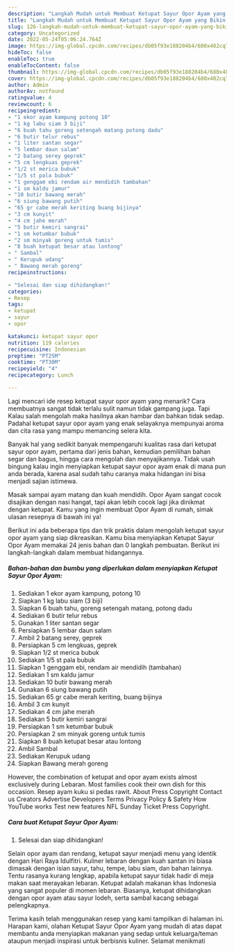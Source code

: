 ```yaml
---
description: "Langkah Mudah untuk Membuat Ketupat Sayur Opor Ayam yang Bikin Ngiler, Buat Buka Puasa}"
title: "Langkah Mudah untuk Membuat Ketupat Sayur Opor Ayam yang Bikin Ngiler, Buat Buka Puasa}"
slug: 126-langkah-mudah-untuk-membuat-ketupat-sayur-opor-ayam-yang-bikin-ngiler-buat-buka-puasa
category: Uncategorized
date: 2022-05-24T05:06:24.764Z
image: https://img-global.cpcdn.com/recipes/db05f93e188204b4/680x482cq70/ketupat-sayur-opor-ayam-foto-resep-utama.jpg
hideToc: false
enableToc: true
enableTocContent: false
thumbnail: https://img-global.cpcdn.com/recipes/db05f93e188204b4/680x482cq70/ketupat-sayur-opor-ayam-foto-resep-utama.jpg
cover: https://img-global.cpcdn.com/recipes/db05f93e188204b4/680x482cq70/ketupat-sayur-opor-ayam-foto-resep-utama.jpg
author: Admin
authorAv: notfound
ratingvalue: 4
reviewcount: 6
recipeingredient:
- "1 ekor ayam kampung potong 10"
- "1 kg labu siam 3 biji"
- "6 buah tahu goreng setengah matang potong dadu"
- "6 butir telur rebus"
- "1 liter santan segar"
- "5 lembar daun salam"
- "2 batang serey geprek"
- "5 cm lengkuas geprek"
- "1/2 st merica bubuk"
- "1/5 st pala bubuk"
- "1 genggam ebi rendam air mendidih tambahan"
- "1 sm kaldu jamur"
- "10 butir bawang merah"
- "6 siung bawang putih"
- "65 gr cabe merah keriting buang bijinya"
- "3 cm kunyit"
- "4 cm jahe merah"
- "5 butir kemiri sangrai"
- "1 sm ketumbar bubuk"
- "2 sm minyak goreng untuk tumis"
- "8 buah ketupat besar atau lontong"
- " Sambal"
- " Kerupuk udang"
- " Bawang merah goreng"
recipeinstructions:

- "Selesai dan siap dihidangkan!"
categories:
- Resep
tags:
- ketupat
- sayur
- opor

katakunci: ketupat sayur opor 
nutrition: 119 calories
recipecuisine: Indonesian
preptime: "PT25M"
cooktime: "PT30M"
recipeyield: "4"
recipecategory: Lunch

---
```



Lagi mencari ide resep ketupat sayur opor ayam yang menarik? Cara membuatnya sangat tidak terlalu sulit namun tidak gampang juga. Tapi Kalau salah mengolah maka hasilnya akan hambar dan bahkan tidak sedap. Padahal ketupat sayur opor ayam yang enak selayaknya mempunyai aroma dan cita rasa yang mampu memancing selera kita.


Banyak hal yang sedikit banyak mempengaruhi kualitas rasa dari ketupat sayur opor ayam, pertama dari jenis bahan, kemudian pemilihan bahan segar dan bagus, hingga cara mengolah dan menyajikannya. Tidak usah bingung kalau ingin menyiapkan ketupat sayur opor ayam enak di mana pun anda berada, karena asal sudah tahu caranya maka hidangan ini bisa menjadi sajian istimewa.

Masak sampai ayam matang dan kuah mendidih. Opor Ayam sangat cocok disajikan dengan nasi hangat, tapi akan lebih cocok lagi jika dinikmat dengan ketupat. Kamu yang ingin membuat Opor Ayam di rumah, simak ulasan resepnya di bawah ini ya!


Berikut ini ada beberapa tips dan trik praktis dalam mengolah ketupat sayur opor ayam yang siap dikreasikan. Kamu bisa menyiapkan Ketupat Sayur Opor Ayam memakai 24 jenis bahan dan 0 langkah pembuatan. Berikut ini langkah-langkah dalam membuat hidangannya.

<!--inarticleads1-->

##### Bahan-bahan dan bumbu yang diperlukan dalam menyiapkan Ketupat Sayur Opor Ayam:

1. Sediakan 1 ekor ayam kampung, potong 10
1. Siapkan 1 kg labu siam (3 biji)
1. Siapkan 6 buah tahu, goreng setengah matang, potong dadu
1. Sediakan 6 butir telur rebus
1. Gunakan 1 liter santan segar
1. Persiapkan 5 lembar daun salam
1. Ambil 2 batang serey, geprek
1. Persiapkan 5 cm lengkuas, geprek
1. Siapkan 1/2 st merica bubuk
1. Sediakan 1/5 st pala bubuk
1. Siapkan 1 genggam ebi, rendam air mendidih (tambahan)
1. Sediakan 1 sm kaldu jamur
1. Sediakan 10 butir bawang merah
1. Gunakan 6 siung bawang putih
1. Sediakan 65 gr cabe merah keriting, buang bijinya
1. Ambil 3 cm kunyit
1. Sediakan 4 cm jahe merah
1. Sediakan 5 butir kemiri sangrai
1. Persiapkan 1 sm ketumbar bubuk
1. Persiapkan 2 sm minyak goreng untuk tumis
1. Siapkan 8 buah ketupat besar atau lontong
1. Ambil  Sambal
1. Sediakan  Kerupuk udang
1. Siapkan  Bawang merah goreng


However, the combination of ketupat and opor ayam exists almost exclusively during Lebaran. Most families cook their own dish for this occasion. Resep ayam kuku si pedas rawit. About Press Copyright Contact us Creators Advertise Developers Terms Privacy Policy &amp; Safety How YouTube works Test new features NFL Sunday Ticket Press Copyright. 

<!--inarticleads2-->

##### Cara buat Ketupat Sayur Opor Ayam:


1. Selesai dan siap dihidangkan!

Selain opor ayam dan rendang, ketupat sayur menjadi menu yang identik dengan Hari Raya Idulfitri. Kuliner lebaran dengan kuah santan ini biasa dimasak dengan isian sayur, tahu, tempe, labu siam, dan bahan lainnya. Tentu rasanya kurang lengkap, apabila ketupat sayur tidak hadir di meja makan saat merayakan lebaran. Ketupat adalah makanan khas Indonesia yang sangat populer di momen lebaran. Biasanya, ketupat dihidangkan dengan opor ayam atau sayur lodeh, serta sambal kacang sebagai pelengkapnya. 

Terima kasih telah menggunakan resep yang kami tampilkan di halaman ini. Harapan kami, olahan Ketupat Sayur Opor Ayam yang mudah di atas dapat membantu anda menyiapkan makanan yang sedap untuk keluarga/teman ataupun menjadi inspirasi untuk berbisnis kuliner. Selamat menikmati
